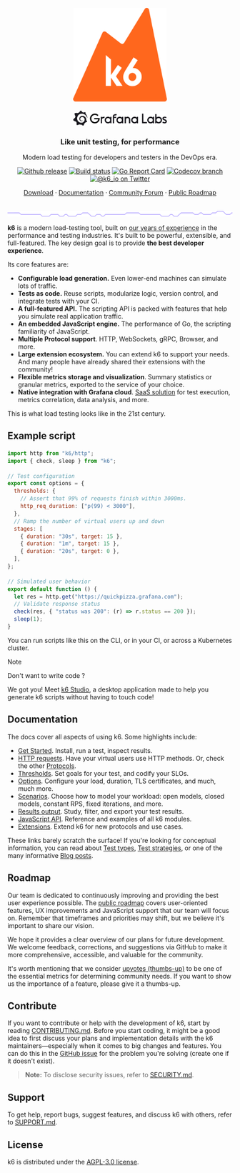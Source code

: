 <p align="center">
  <a href="https://grafana.com/oss/k6/">
    <picture>
      <img src="assets/logo.svg" alt="Grafana k6" width="210" height="210" /><br>
    </picture>
    <br>
    <picture>
      <source media="(prefers-color-scheme: dark)" srcset="assets/grafana-labs-dark-theme.svg">
      <source media="(prefers-color-scheme: light)" srcset="assets/grafana-labs.svg">
      <img src="assets/grafana-labs.svg" alt="Grafana Labs" width="210" />
    </picture>
    <br>
  </a>
</p>

<h3 align="center">Like unit testing, for performance</h3>
<p align="center">Modern load testing for developers and testers in the DevOps era.</p>

<p align="center">
  <a href="https://github.com/grafana/k6/releases"><img src="https://img.shields.io/github/release/grafana/k6.svg" alt="Github release"></a>
  <a href="https://github.com/grafana/k6/actions/workflows/all.yml"><img src="https://github.com/grafana/k6/actions/workflows/build.yml/badge.svg" alt="Build status"></a>
  <a href="https://goreportcard.com/report/github.com/grafana/k6"><img src="https://goreportcard.com/badge/github.com/grafana/k6" alt="Go Report Card"></a>
 <a href="https://codecov.io/gh/grafana/k6"><img src="https://img.shields.io/codecov/c/github/grafana/k6/master.svg" alt="Codecov branch"></a>
  <br>
  <a href="https://twitter.com/k6_io"><img src="https://img.shields.io/badge/twitter-@k6_io-55acee.svg" alt="@k6_io on Twitter"></a>
</p>
<p align="center">
    <a href="https://github.com/grafana/k6/releases">Download</a> ·
    <a href="https://grafana.com/docs/k6/latest/">Documentation</a> ·
    <a href="https://community.grafana.com/c/grafana-k6/70">Community Forum</a> ·
    <a href="https://github.com/orgs/grafana/projects/443/views/1">Public Roadmap</a>
</p>

<br/>
<img src="assets/github-hr.png" alt="---" />
<br/>

**k6** is a modern load-testing tool, built on [our years of experience](https://k6.io/about) in the performance and testing industries.
It's built to be powerful, extensible, and full-featured. The key design goal is to provide **the best developer experience**.

Its core features are:

- **Configurable load generation.** Even lower-end machines can simulate lots of traffic.
- **Tests as code.** Reuse scripts, modularize logic, version control, and integrate tests with your CI.
- **A full-featured API.** The scripting API is packed with features that help you simulate real application traffic.
- **An embedded JavaScript engine.** The performance of Go, the scripting familiarity of JavaScript.
- **Multiple Protocol support**. HTTP, WebSockets, gRPC, Browser, and more.
- **Large extension ecosystem.** You can extend k6 to support your needs. And many people have already shared their extensions with the community!
- **Flexible metrics storage and visualization**. Summary statistics or granular metrics, exported to the service of your choice.
- **Native integration with Grafana cloud**. [SaaS solution](https://grafana.com/products/cloud/k6/) for test execution, metrics correlation, data analysis, and more.

This is what load testing looks like in the 21st century.

## Example script


```js
import http from "k6/http";
import { check, sleep } from "k6";

// Test configuration
export const options = {
  thresholds: {
    // Assert that 99% of requests finish within 3000ms.
    http_req_duration: ["p(99) < 3000"],
  },
  // Ramp the number of virtual users up and down
  stages: [
    { duration: "30s", target: 15 },
    { duration: "1m", target: 15 },
    { duration: "20s", target: 0 },
  ],
};

// Simulated user behavior
export default function () {
  let res = http.get("https://quickpizza.grafana.com");
  // Validate response status
  check(res, { "status was 200": (r) => r.status == 200 });
  sleep(1);
}
```

You can run scripts like this on the CLI, or in your CI, or across a Kubernetes cluster.

> [!NOTE]
> Don't want to write code ?
> 
> We got you! Meet [k6 Studio](https://github.com/grafana/k6-studio), a desktop application made to help you generate k6 scripts without having to touch code!

## Documentation

The docs cover all aspects of using k6. Some highlights include:

- [Get Started](https://grafana.com/docs/k6/latest/). Install, run a test, inspect results.
- [HTTP requests](https://grafana.com/docs/k6/latest/using-k6/http-requests/). Have your virtual users use HTTP methods.
  Or, check the other [Protocols](https://grafana.com/docs/k6/latest/using-k6/protocols/).
- [Thresholds](https://grafana.com/docs/k6/latest/using-k6/thresholds/). Set goals for your test, and codify your SLOs.
- [Options](https://grafana.com/docs/k6/latest/using-k6/k6-options/). Configure your load, duration, TLS certificates, and much, much more.
- [Scenarios](https://grafana.com/docs/k6/latest/using-k6/scenarios/).
  Choose how to model your workload: open models, closed models, constant RPS, fixed iterations, and more.
- [Results output](https://grafana.com/docs/k6/latest/results-output/). Study, filter, and export your test results.
- [JavaScript API](https://grafana.com/docs/k6/latest/javascript-api/). Reference and examples of all k6 modules.
- [Extensions](https://grafana.com/docs/k6/latest/extensions/). Extend k6 for new protocols and use cases.

These links barely scratch the surface! If you're looking for conceptual information, you can read about [Test types](https://grafana.com/docs/k6/latest/testing-guides/test-types/), [Test strategies](https://grafana.com/docs/k6/latest/testing-guides/), or one of the many informative [Blog posts](https://k6.io/blog).

## Roadmap

Our team is dedicated to continuously improving and providing the best user experience possible. The [public roadmap](https://github.com/orgs/grafana/projects/443/views/1) covers user-oriented features, UX improvements and JavaScript support that our team will focus on. Remember that timeframes and priorities may shift, but we believe it's important to share our vision.

We hope it provides a clear overview of our plans for future development. We welcome feedback, corrections, and suggestions via GitHub to make it more comprehensive, accessible, and valuable for the community.

It's worth mentioning that we consider [upvotes (thumbs-up)](https://github.com/grafana/k6/issues?q=is%3Aissue+is%3Aopen+sort%3Areactions-%2B1-desc) to be one of the essential metrics for determining community needs. If you want to show us the importance of a feature, please give it a thumbs-up.

## Contribute

If you want to contribute or help with the development of k6, start by reading [CONTRIBUTING.md](CONTRIBUTING.md). Before you start coding, it might be a good idea to first discuss your plans and implementation details with the k6 maintainers—especially when it comes to big changes and features. You can do this in the [GitHub issue](https://github.com/grafana/k6/issues) for the problem you're solving (create one if it doesn't exist).

> **Note:** To disclose security issues, refer to [SECURITY.md](SECURITY.md).

## Support

To get help, report bugs, suggest features, and discuss k6 with others, refer to [SUPPORT.md](SUPPORT.md).

## License

k6 is distributed under the [AGPL-3.0 license](https://github.com/grafana/k6/blob/master/LICENSE.md).
